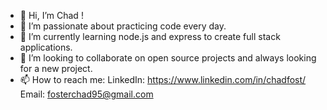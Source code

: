 - 👋 Hi, I’m Chad !
- 👀 I’m passionate about practicing code every day.
- 🌱 I’m currently learning node.js and express to create full stack applications.
- 💞️ I’m looking to collaborate on open source projects and always looking for a new project.
- 📫 How to reach me: 
LinkedIn: https://www.linkedin.com/in/chadfost/
Email: fosterchad95@gmail.com

